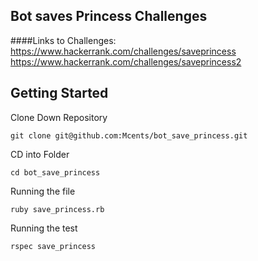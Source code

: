 ## Bot saves Princess Challenges

####Links to Challenges:
https://www.hackerrank.com/challenges/saveprincess
https://www.hackerrank.com/challenges/saveprincess2

## Getting Started

Clone Down Repository
```
git clone git@github.com:Mcents/bot_save_princess.git
```

CD into Folder
```
cd bot_save_princess
```

Running the file
```
ruby save_princess.rb
```

Running the test
```
rspec save_princess
```
